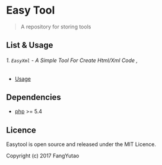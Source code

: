 # Easy Tool

>  A repository for storing tools

## List & Usage

###### 1. `EasyXml` - A Simple Tool For Create Html/Xml Code ,

* [Usage](demo/EasyXml.md)

## Dependencies

* [php](http://php.net/) >= 5.4

## Licence

Easytool is open source and released under the MIT Licence.

Copyright (c) 2017 FangYutao